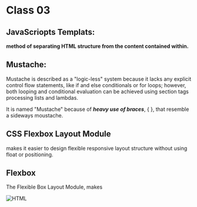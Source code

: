 # Class 03

## JavaScriopts Templats:

**method of separating HTML structure from the content contained within.**


## Mustache:

Mustache is described as a "logic-less" system because it lacks any explicit control flow statements, like if and else conditionals or for loops; however, both looping and conditional evaluation can be achieved using section tags processing lists and lambdas.

It is named "Mustache" because of ***heavy use of braces***, { }, that resemble a sideways moustache.


## CSS Flexbox Layout Module

makes it easier to design flexible responsive layout structure without using float or positioning.

## Flexbox

The Flexible Box Layout Module, makes



![HTML](https://1stwebdesigner.com/wp-content/uploads/2018/01/03-css-tricks-flexbox-guide.jpg)


